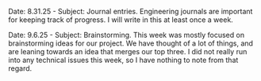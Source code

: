 Date: 8.31.25 - Subject: Journal entries. Engineering journals are important for keeping track of progress. I will write in this at least once a week.

Date: 9.6.25 - Subject: Brainstorming. This week was mostly focused on brainstorming ideas for our project. We have thought of a lot of things, and are leaning towards an idea that merges our top three. I did not really run into any technical issues this week, so I have nothing to note from that regard.